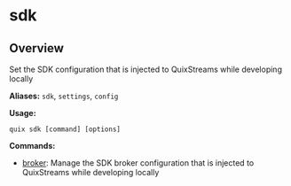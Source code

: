 # sdk

## Overview

Set the SDK configuration that is injected to QuixStreams while developing locally

**Aliases:** `sdk`, `settings`, `config`

**Usage:**

```
quix sdk [command] [options]
```

**Commands:**

- [broker](broker/index.md): Manage the SDK broker configuration that is injected to QuixStreams while developing locally

